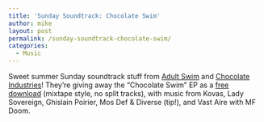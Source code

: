 ```yaml
---
title: 'Sunday Soundtrack: Chocolate Swim'
author: mike
layout: post
permalink: /sunday-soundtrack-chocolate-swim/
categories:
  - Music
---
```

Sweet summer Sunday soundtrack stuff from [Adult Swim][1] and [Chocolate Industries][2]! They&#8217;re giving away the &#8220;Chocolate Swim&#8221; EP as a [free download][3] (mixtape style, no split tracks), with music from Kovas, Lady Sovereign, Ghislain Poirier, Mos Def & Diverse (tip!), and Vast Aire with MF Doom.

 [1]: http://www.adultswim.com
 [2]: http://www.chocolateindustries.com/
 [3]: http://www.adultswim.com/promos/chocolateswim/index.html